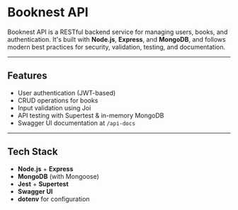 # Booknest API

Booknest API is a RESTful backend service for managing users, books, and authentication. It's built with **Node.js**, **Express**, and **MongoDB**, and follows modern best practices for security, validation, testing, and documentation.

---

## Features

- User authentication (JWT-based)
- CRUD operations for books
- Input validation using Joi
- API testing with Supertest & in-memory MongoDB
- Swagger UI documentation at `/api-docs`

---

## Tech Stack

- **Node.js** + **Express**
- **MongoDB** (with Mongoose)
- **Jest** + **Supertest**
- **Swagger UI**
- **dotenv** for configuration

